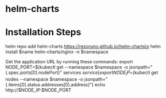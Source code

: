 # helm-charts
# Installation Steps
helm repo add helm-charts https://rezoruno.github.io/helm-charts\n
helm install $name helm-charts/nginx -n $namespace

Get the application URL by running these commands:
export NODE_PORT=$(kubectl get --namespace $namespace -o jsonpath="{.spec.ports[0].nodePort}" services $service)
export NODE_IP=$(kubectl get nodes --namespace $namespace -o jsonpath="{.items[0].status.addresses[0].address}")
echo http://$NODE_IP:$NODE_PORT
